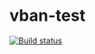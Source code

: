 # vban-test

[![Build status](https://ci.appveyor.com/api/projects/status/htbo25akakuv6qw6/branch/master?svg=true)](https://ci.appveyor.com/project/c000/vban-test/branch/master)
